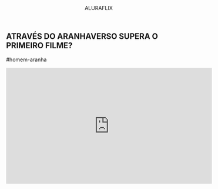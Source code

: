 

<html lang="pt-br'> 


<head>
    <link rel="stylesheet" href="style.css"/>
    <title>aluraflix</title> 
</head>

<body>

<header>ALURAFLIX</header>

<section>
<div>
<h1>ATRAVÉS DO ARANHAVERSO SUPERA O PRIMEIRO FILME?</h1>
<p>#homem-aranha</p>
</div>

<div>
<iframe width="560" height="315" src="https://www.youtube.com/embed/gt_fAE1Eg2Q?si=6eY8uERxKPy9CEYn" title="YouTube video player" frameborder="0" allow="accelerometer; autoplay; clipboard-write; encrypted-media; gyroscope; picture-in-picture; web-share" referrerpolicy="strict-origin-when-cross-origin" allowfullscreen></iframe>
</div>

</section>

</body>



</html>